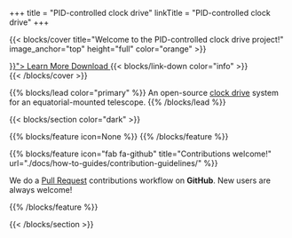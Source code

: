 +++
title = "PID-controlled clock drive"
linkTitle = "PID-controlled clock drive"
+++

{{< blocks/cover title="Welcome to the PID-controlled clock drive project!" image_anchor="top" height="full" color="orange" >}}
<div class="mx-auto">
	<a class="btn btn-lg btn-primary mr-3 mb-4" href="{{< relref "/docs" >}}">
		Learn More <i class="fas fa-arrow-alt-circle-right ml-2"></i>
	</a>
	<a class="btn btn-lg btn-secondary mr-3 mb-4" href="https://github.com/303adastra/pid-controlled-clock-drive">
		Download <i class="fab fa-github ml-2 "></i>
	</a>
	{{< blocks/link-down color="info" >}}
</div>
{{< /blocks/cover >}}


{{% blocks/lead color="primary" %}}
An open-source [clock drive](https://en.wikipedia.org/wiki/Clock_drive) system for an equatorial-mounted telescope.
{{% /blocks/lead %}}

{{< blocks/section color="dark" >}}

{{% blocks/feature icon=None %}}
{{% /blocks/feature %}}

{{% blocks/feature icon="fab fa-github" title="Contributions welcome!" url="./docs/how-to-guides/contribution-guidelines/" %}}

We do a [Pull Request](https://github.com/303adastra/pid-controlled-clock-drive/pulls) contributions workflow on **GitHub**. New users are always welcome!

{{% /blocks/feature %}}

{{< /blocks/section >}}
